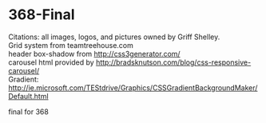 368-Final
=========
Citations:
all images, logos, and pictures owned by Griff Shelley.
<br>
Grid system from teamtreehouse.com
<br>
header box-shadow from http://css3generator.com/
<br>
carousel html provided by http://bradsknutson.com/blog/css-responsive-carousel/
<br>
Gradient: http://ie.microsoft.com/TEStdrive/Graphics/CSSGradientBackgroundMaker/Default.html
<br>


final for 368
